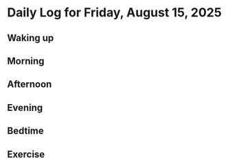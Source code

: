 # Daily Log for Friday, August 15, 2025

## Waking up

## Morning

## Afternoon

## Evening

## Bedtime

## Exercise
